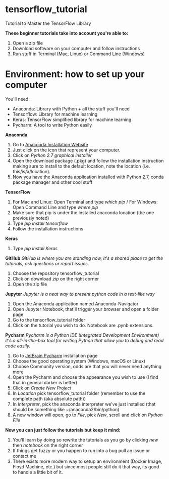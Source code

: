 # tensorflow_tutorial
Tutorial to Master the TensorFlow Library

**These beginner tutorials take into account you're able to:**
1. Open a zip file
2. Download software on your computer and follow instructions
3. Run stuff in Terminal (Mac, Linux) or Command Line (Windows)

# Environment: how to set up your computer

You'll need:
- Anaconda: Library with Python + all the stuff you'll need
- Tensorflow: Library for machine learning
- Keras: TensorFlow simplified library for machine learning
- Pycharm: A tool to write Python easily

**Anaconda**
1. Go to [Anaconda Installation Website](https://www.continuum.io/downloads)
2. Just click on the icon that represent your computer.
3. Click on *Python 2.7 graphical installer*
4. Open the download package (.pkg) and follow the installation instruction making sure to install to the default location, note the location (i.e. this/is/a/location).
5. Now you have the Anaconda application installed with Python 2.7, conda package manager and other cool stuff

**TensorFlow**
1. For Mac and Linux: Open Terminal and type *which pip* / For Windows: Open Command Line and type *where pip*
2. Make sure that pip is under the installed anaconda location (the one previously noted)
3. Type *pip install tensorflow*
4. Follow the installation instructions

**Keras**
1. Type *pip install Keras* 

**GitHub**
*GitHub is where you are standing now, it's a shared place to get the tutorials, ask questions or report issues.*
1. Choose the repository tensorflow_tutorial
2. Click on download *zip* on the right corner
3. Open the zip file

**Jupyter**
*Jupyter is a neat way to present python code in a text-like way*
1. Open the Anaconda application named Anaconda-Navigator
2. Open Jupyter Notebook, that'll trigger your browser and open a folder page
3. Go to the tensorflow_tutorial folder
4. Click on the tutorial you wish to do. Notebook are .pynb extensions.

**Pycharm**
*Pycharm is a Python IDE (Integrated Development Environment) it's a all-in-the-box tool for writing Python that allow you to debug and read code easily.*
1. Go to [JetBrain Pycharm](https://www.jetbrains.com/pycharm/download/#section=mac) installation page
2. Choose the good operating system (Windows, macOS or Linux)
3. Choose Community version, odds are that you will never need anything more
4. Open the Pycharm and choose the appearance you wish to use (I find that in general darker is better)
5. Click on *Create New Project*
6. In *Location* pick tensorflow_tutorial folder (remember to use the complete path (aka absolute path))
7. In *Interpreter*, pick the anaconda interpreter we've just installed (that should be something like ~/anaconda2/bin/python)
8. A new window will open, go to *File*, pick *New*, scroll and click on *Python File*

**Now you can just follow the tutorials but keep it mind:**
1. You'll learn by doing so rewrite the tutorials as you go by clicking *new* then *notebook* on the right corner  
2. If things get fuzzy or you happen to run into a bug pull an issue or contact me
3. There exists more modern way to setup an environment (Docker Image, Floyd Machine, etc.) but since most people still do it that way, its good to handle a little bit of it.
